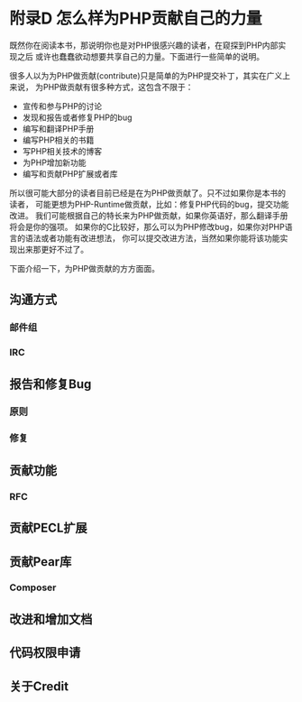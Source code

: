 # 附录D 怎么样为PHP贡献自己的力量

既然你在阅读本书，那说明你也是对PHP很感兴趣的读者，在窥探到PHP内部实现之后
或许也蠢蠢欲动想要共享自己的力量。下面进行一些简单的说明。

很多人以为为PHP做贡献(contribute)只是简单的为PHP提交补丁，其实在广义上来说，
为PHP做贡献有很多种方式，这包含不限于：
- 宣传和参与PHP的讨论
- 发现和报告或者修复PHP的bug
- 编写和翻译PHP手册
- 编写PHP相关的书籍
- 写PHP相关技术的博客
- 为PHP增加新功能
- 编写和贡献PHP扩展或者库

所以很可能大部分的读者目前已经是在为PHP做贡献了。只不过如果你是本书的读者，
可能更想为PHP-Runtime做贡献，比如：修复PHP代码的bug，提交功能改进。
我们可能根据自己的特长来为PHP做贡献，如果你英语好，那么翻译手册将会是你的强项。
如果你的C比较好，那么可以为PHP修改bug，如果你对PHP语言的语法或者功能有改进想法，
你可以提交改进方法，当然如果你能将该功能实现出来那更好不过了。

下面介绍一下，为PHP做贡献的方方面面。


## 沟通方式
### 邮件组

### IRC

## 报告和修复Bug
### 原则

### 修复

## 贡献功能
### RFC

## 贡献PECL扩展

## 贡献Pear库

### Composer

## 改进和增加文档

## 代码权限申请

## 关于Credit
